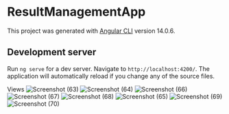 # ResultManagementApp

This project was generated with [Angular CLI](https://github.com/angular/angular-cli) version 14.0.6.

## Development server

Run `ng serve` for a dev server. Navigate to `http://localhost:4200/`. The application will automatically reload if you change any of the source files.

Views
![Screenshot (63)](https://user-images.githubusercontent.com/58883319/194202664-3d674820-876d-4cbb-be7f-a2e19b066f05.png)
![Screenshot (64)](https://user-images.githubusercontent.com/58883319/194202688-d820d61f-8a29-4dff-884b-f1210285a343.png)
![Screenshot (66)](https://user-images.githubusercontent.com/58883319/194202713-2c2c7a51-aa03-4c85-9f70-eaea26958745.png)
![Screenshot (67)](https://user-images.githubusercontent.com/58883319/194202725-0723cc81-2883-45c3-80bd-37dc69495dee.png)
![Screenshot (68)](https://user-images.githubusercontent.com/58883319/194202733-d04c05e8-90bf-4f16-943f-b636630a4069.png)
![Screenshot (65)](https://user-images.githubusercontent.com/58883319/194202701-07fd8038-0145-47c6-b10a-f5ac56523638.png)
![Screenshot (69)](https://user-images.githubusercontent.com/58883319/194202752-e4ad5376-1eb1-4e02-b2d0-1b377abbfd4d.png)
![Screenshot (70)](https://user-images.githubusercontent.com/58883319/194202743-3490c1c1-e1e9-4868-99d5-f9bc74ec8cfe.png)
